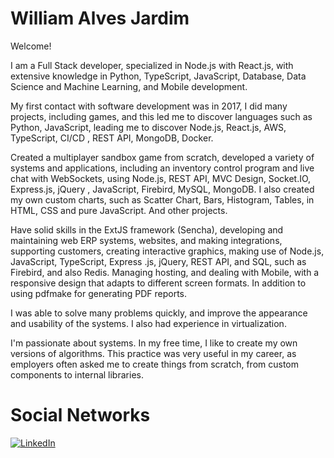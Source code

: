 # William Alves Jardim
Welcome!

I am a Full Stack developer, specialized in Node.js with React.js, with extensive knowledge in Python, TypeScript, JavaScript, Database, Data Science and Machine Learning, and Mobile development. 

My first contact with software development was in 2017, I did many projects, including games, and this led me to discover languages ​​such as Python, JavaScript, leading me to discover Node.js, React.js, AWS, TypeScript, CI/CD , REST API, MongoDB, Docker.

Created a multiplayer sandbox game from scratch, developed a variety of systems and applications, including an inventory control program and live chat with WebSockets, using Node.js, REST API, MVC Design, Socket.IO, Express.js, jQuery , JavaScript, Firebird, MySQL, MongoDB. I also created my own custom charts, such as Scatter Chart, Bars, Histogram, Tables, in HTML, CSS and pure JavaScript. And other projects.

Have solid skills in the ExtJS framework (Sencha), developing and maintaining web ERP systems, websites, and making integrations, supporting customers, creating interactive graphics, making use of Node.js, JavaScript, TypeScript, Express .js, jQuery, REST API, and SQL, such as Firebird, and also Redis. Managing hosting, and dealing with Mobile, with a responsive design that adapts to different screen formats. In addition to using pdfmake for generating PDF reports. 

I was able to solve many problems quickly, and improve the appearance and usability of the systems. I also had experience in virtualization. 

I'm passionate about systems. In my free time, I like to create my own versions of algorithms. This practice was very useful in my career, as employers often asked me to create things from scratch, from custom components to internal libraries.

# Social Networks
[![LinkedIn](https://upload.wikimedia.org/wikipedia/commons/0/01/LinkedIn_Logo.svg)](https://www.linkedin.com/in/seu-usuario-linkedin)